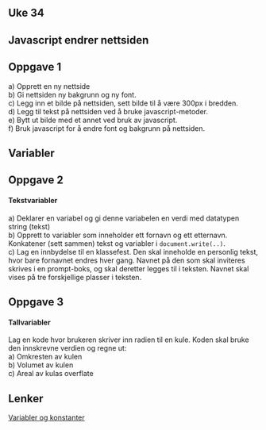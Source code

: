 <script type="text/javascript" src="http://cdn.mathjax.org/mathjax/latest/MathJax.js?config=default"></script>

Uke 34
---
Javascript endrer nettsiden
---
## Oppgave 1  
a) Opprett en ny nettside  
b) Gi nettsiden ny bakgrunn og ny font.  
c) Legg inn et bilde på nettsiden, sett bilde til å være 300px i bredden.  
d) Legg til tekst på nettsiden ved å bruke javascript-metoder.  
e) Bytt ut bilde med et annet ved bruk av javascript.  
f) Bruk javascript for å endre font og bakgrunn på nettsiden.  


Variabler
---
## Oppgave 2
#### Tekstvariabler
a) Deklarer en variabel og gi denne variabelen en verdi med datatypen string (tekst)    
b) Opprett to variabler som inneholder ett fornavn og ett etternavn. Konkatener (sett sammen) tekst og variabler i ```document.write(..)```.  
c) Lag en innbydelse til en klassefest. Den skal inneholde en personlig tekst, hvor bare fornavnet endres hver gang. Navnet på den som skal inviteres skrives i en prompt-boks, og skal deretter legges til i teksten. Navnet skal vises på tre forskjellige plasser i teksten.    


## Oppgave 3
#### Tallvariabler
Lag en kode hvor brukeren skriver inn radien til en kule. Koden skal bruke den innskrevne verdien og regne ut:  
a) Omkresten av kulen  
b) Volumet av kulen  
c) Areal av kulas overflate  



Lenker
---
[Variabler og konstanter](https://github.com/fagstoff/IT2/blob/master/Fagtekster/Variabler.md)